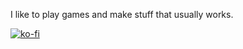 I like to play games and make stuff that usually works.

[![ko-fi](https://ko-fi.com/img/githubbutton_sm.svg)](https://ko-fi.com/O4O1DV77)
